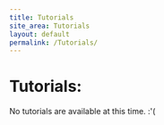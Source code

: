 ```yaml
---
title: Tutorials
site_area: Tutorials
layout: default
permalink: /Tutorials/
---
```


# Tutorials:

No tutorials are available at this time. :'(
